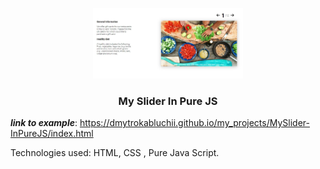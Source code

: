 <p align="center">
  <a href="https://dmytrokabluchii.github.io/my_projects/MySlider-InPureJS/index.html">
    <img width="240" height="113"  src="./img/example.jpg">
  </a>
  <h3 align="center">My Slider In Pure JS</h3>
</p>

__*link to example*__: https://dmytrokabluchii.github.io/my_projects/MySlider-InPureJS/index.html

Technologies used: HTML, CSS , Pure Java Script.
